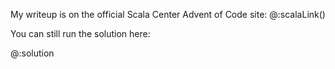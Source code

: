 My writeup is on the official Scala Center Advent of Code site: @:scalaLink()

You can still run the solution here:

@:solution